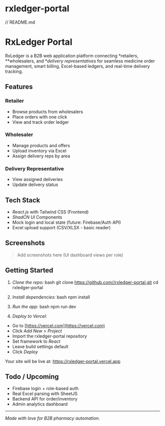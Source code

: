 # rxledger-portal
// README.md

# RxLedger Portal

RxLedger is a B2B web application platform connecting *retailers, **wholesalers, and **delivery representatives* for seamless medicine order management, smart billing, Excel-based ledgers, and real-time delivery tracking.

## Features

### Retailer
- Browse products from wholesalers
- Place orders with one click
- View and track order ledger

### Wholesaler
- Manage products and offers
- Upload inventory via Excel
- Assign delivery reps by area

### Delivery Representative
- View assigned deliveries
- Update delivery status

## Tech Stack
- *React.js* with Tailwind CSS (Frontend)
- *ShadCN UI* Components
- Mock login and local state (future: Firebase/Auth API)
- Excel upload support (CSV/XLSX - basic reader)

## Screenshots
> Add screenshots here (UI dashboard views per role)

## Getting Started

1. *Clone the repo:*
bash
git clone https://github.com//rxledger-portal.git
cd rxledger-portal


2. *Install dependencies:*
bash
npm install


3. *Run the app:*
bash
npm run dev


4. *Deploy to Vercel:*
- Go to [https://vercel.com](https://vercel.com)
- Click *Add New > Project*
- Import the rxledger-portal repository
- Set framework to *React*
- Leave build settings default
- Click *Deploy*

Your site will be live at: https://rxledger-portal.vercel.app

## Todo / Upcoming
- Firebase login + role-based auth
- Real Excel parsing with SheetJS
- Backend API for order/inventory
- Admin analytics dashboard

---

*Made with love for B2B pharmacy automation.*
